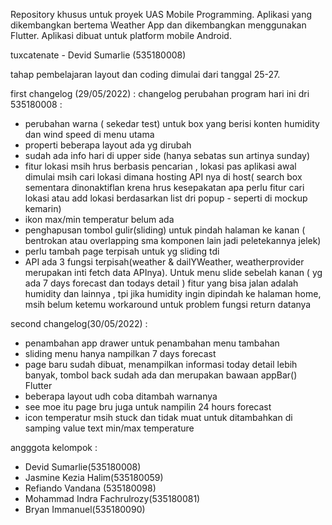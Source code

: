 Repository khusus untuk proyek UAS Mobile Programming. Aplikasi yang dikembangkan bertema Weather App dan dikembangkan menggunakan Flutter. Aplikasi dibuat untuk platform mobile Android.

tuxcatenate - Devid Sumarlie (535180008)

tahap pembelajaran layout dan coding dimulai dari tanggal 25-27.

first changelog (29/05/2022) : changelog perubahan program hari ini dri 535180008 :

- perubahan warna ( sekedar test) untuk box yang berisi konten humidity dan wind speed di menu utama
- properti beberapa layout ada yg dirubah
- sudah ada info hari di upper side (hanya sebatas sun artinya sunday)
- fitur lokasi msih hrus berbasis pencarian , lokasi pas aplikasi awal dimulai msih cari lokasi dimana hosting API nya di host( search box sementara dinonaktiflan krena hrus kesepakatan apa perlu fitur cari lokasi atau add lokasi berdasarkan list dri popup - seperti di mockup kemarin)
- ikon max/min temperatur belum ada
- penghapusan tombol gulir(sliding) untuk pindah halaman ke kanan ( bentrokan atau overlapping sma komponen lain jadi peletekannya jelek)
- perlu tambah page terpisah untuk yg sliding tdi
- API ada 3 fungsi terpisah(weather & dailYWeather, weatherprovider merupakan inti fetch data APInya). Untuk menu slide sebelah kanan ( yg ada 7 days forecast dan todays detail ) fitur yang bisa jalan adalah humidity dan lainnya , tpi jika humidity ingin dipindah ke halaman home, msih belum ketemu workaround untuk problem fungsi return datanya

second changelog(30/05/2022) :
- penambahan app drawer untuk penambahan menu tambahan
- sliding menu hanya nampilkan 7 days forecast
- page baru sudah dibuat, menampilkan informasi today detail lebih banyak, tombol back sudah ada dan merupakan bawaan appBar() Flutter
- beberapa layout udh coba ditambah warnanya
- see moe itu page bru juga untuk nampilin 24 hours forecast
- icon temperatur msih stuck dan tidak muat untuk ditambahkan di samping value text min/max temperature

angggota kelompok : 
- Devid Sumarlie(535180008)
- Jasmine Kezia Halim(535180059)
- Refiando Vandana (535180098)
- Mohammad Indra Fachrulrozy(535180081)
- Bryan Immanuel(535180090)
